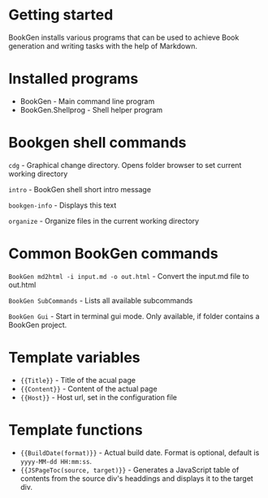 # Getting started

BookGen installs various programs that can be used to achieve Book generation
and writing tasks with the help of Markdown.

# Installed programs

* BookGen - Main command line program
* BookGen.Shellprog - Shell helper program

# Bookgen shell commands

`cdg` - Graphical change directory. Opens folder browser to set current working directory

`intro` - BookGen shell short intro message

`bookgen-info` - Displays this text

`organize` - Organize files in the current working directory

# Common BookGen commands

`BookGen md2html -i input.md -o out.html` - Convert the input.md file to out.html

`BookGen SubCommands` - Lists all available subcommands

`BookGen Gui` - Start in terminal gui mode. Only available, if folder contains a BookGen project.

# Template variables

* `{{Title}}` - Title of the acual page
* `{{Content}}` - Content of the actual page
* `{{Host}}` - Host url, set in the configuration file

# Template functions

* `{{BuildDate(format)}}` - Actual build date. Format is optional, default is `yyyy-MM-dd HH:mm:ss`.
* `{{JSPageToc(source, target)}}` - Generates a JavaScript table of contents from the source div's headdings and displays it to the target div.